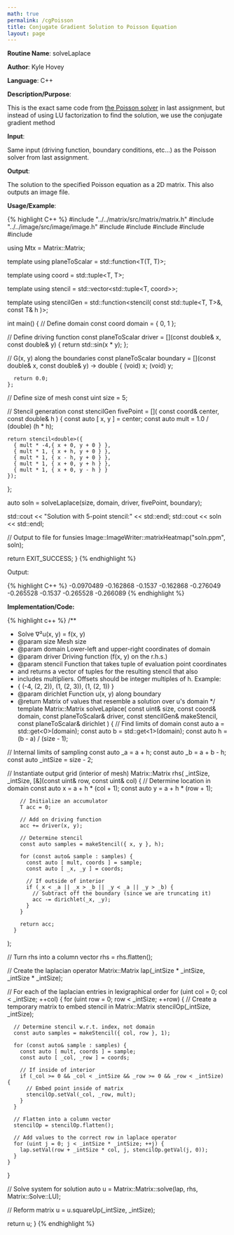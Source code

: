 ```yaml
---
math: true
permalink: /cgPoisson
title: Conjugate Gradient Solution to Poisson Equation
layout: page
---
```


**Routine Name**: solveLaplace

**Author**: Kyle Hovey

**Language**: C++

**Description/Purpose**:

This is the exact same code from [the Poisson solver](./laplace) in last assignment, but instead of using LU factorization to find the solution, we use the conjugate gradient method

**Input**:

Same input (driving function, boundary conditions, etc...) as the Poisson solver from last assignment.

**Output**:

The solution to the specified Poisson equation as a 2D matrix. This also outputs an image file.

**Usage/Example**:

{% highlight C++ %}
#include "../../matrix/src/matrix/matrix.h"
#include "../../image/src/image/image.h"
#include <functional>
#include <vector>
#include <iostream>
#include <limits>
#include <cmath>

using Mtx = Matrix::Matrix<double>;

template <typename T>
using planeToScalar = std::function<T(T, T)>;

template <typename T>
using coord = std::tuple<T, T>;

template <typename T>
using stencil = std::vector<std::tuple<T, coord<T>>>;

template <typename T>
using stencilGen = std::function<stencil<T>(
    const std::tuple<T, T>&,
    const T& h
)>;

int main() {
  // Define domain
  const coord<double> domain = { 0, 1 };

  // Define driving function
  const planeToScalar<double> driver =
    [](const double& x, const double& y) {
      return std::sin(x * y);
    };

  // G(x, y) along the boundaries
  const planeToScalar<double> boundary =
    [](const double& x, const double& y) -> double {
      (void) x;
      (void) y;

      return 0.0;
    };

  // Define size of mesh
  const uint size = 5;

  // Stencil generation
  const stencilGen<double> fivePoint = [](
      const coord<double>& center,
      const double& h
  ) {
    const auto [ x, y ] = center;
    const auto mult = 1.0 / (double) (h * h);

    return stencil<double>({
      { mult * -4,{ x + 0, y + 0 } },
      { mult * 1, { x + h, y + 0 } },
      { mult * 1, { x - h, y + 0 } },
      { mult * 1, { x + 0, y + h } },
      { mult * 1, { x + 0, y - h } }
    });
  };

  auto soln = solveLaplace<double>(size, domain, driver, fivePoint, boundary);

  std::cout << "Solution with 5-point stencil:" << std::endl;
  std::cout << soln << std::endl;

  // Output to file for funsies
  Image::ImageWriter::matrixHeatmap("soln.ppm", soln);

  return EXIT_SUCCESS;
}
{% endhighlight %}

Output:

{% highlight C++ %}
-0.0970489 -0.162868 -0.1537
-0.162868 -0.276049 -0.265528
-0.1537 -0.265528 -0.266089
{% endhighlight %}

**Implementation/Code:**

{% highlight c++ %}
/**
 * Solve ∇²u(x, y) = f(x, y)
 * @param size Mesh size
 * @param domain Lower-left and upper-right coordinates of domain
 * @param driver Driving function (f(x, y) on the r.h.s.)
 * @param stencil Function that takes tuple of evaluation point coordinates
 *  and returns a vector of tuples for the resulting stencil that also
 *  includes multipliers. Offsets should be integer multiples of h. Example:
 *    { (-4, (2, 2)), (1, (2, 3)), (1, (2, 1)) }
 * @param dirichlet Function u(x, y) along boundary
 * @return Matrix of values that resemble a solution over u's domain
 */
template <typename T>
Matrix::Matrix<T> solveLaplace(
    const uint& size,
    const coord<T>& domain,
    const planeToScalar<T>& driver,
    const stencilGen<T>& makeStencil,
    const planeToScalar<T>& dirichlet
) {
  // Find limits of domain
  const auto a = std::get<0>(domain);
  const auto b = std::get<1>(domain);
  const auto h = (b - a) / (size - 1);

  // Internal limits of sampling
  const auto _a = a + h;
  const auto _b = a + b - h;
  const auto _intSize = size - 2;

  // Instantiate output grid (interior of mesh)
  Matrix::Matrix<T> rhs(
      _intSize,
      _intSize,
      [&](const uint& row, const uint& col) {
        // Determine location in domain
        const auto x = a + h * (col + 1);
        const auto y = a + h * (row + 1);

        // Initialize an accumulator
        T acc = 0;

        // Add on driving function
        acc += driver(x, y);

        // Determine stencil
        const auto samples = makeStencil({ x, y }, h);

        for (const auto& sample : samples) {
          const auto [ mult, coords ] = sample;
          const auto [ _x, _y ] = coords;

          // If outside of interior
          if (_x < _a || _x > _b || _y < _a || _y > _b) {
            // Subtract off the boundary (since we are truncating it)
            acc -= dirichlet(_x, _y);
          }
        }

        return acc;
      }
  );

  // Turn rhs into a column vector
  rhs = rhs.flatten();

  // Create the laplacian operator
  Matrix::Matrix<T> lap(_intSize * _intSize, _intSize * _intSize);

  // For each of the laplacian entries in lexigraphical order
  for (uint col = 0; col < _intSize; ++col) {
    for (uint row = 0; row < _intSize; ++row) {
      // Create a temporary matrix to embed stencil in
      Matrix::Matrix<T> stencilOp(_intSize, _intSize);

      // Determine stencil w.r.t. index, not domain
      const auto samples = makeStencil({ col, row }, 1);

      for (const auto& sample : samples) {
        const auto [ mult, coords ] = sample;
        const auto [ _col, _row ] = coords;

        // If inside of interior
        if (_col >= 0 && _col < _intSize && _row >= 0 && _row < _intSize) {
          // Embed point inside of matrix
          stencilOp.setVal(_col, _row, mult);
        }
      }

      // Flatten into a column vector
      stencilOp = stencilOp.flatten();

      // Add values to the correct row in laplace operator
      for (uint j = 0; j < _intSize * _intSize; ++j) {
        lap.setVal(row + _intSize * col, j, stencilOp.getVal(j, 0));
      }
    }
  }

  // Solve system for solution
  auto u = Matrix::Matrix<T>::solve(lap, rhs, Matrix::Solve::LU);

  // Reform matrix
  u = u.squareUp(_intSize, _intSize);

  return u;
}
{% endhighlight %}
